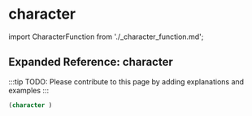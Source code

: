 # character

import CharacterFunction from './_character_function.md';

<CharacterFunction />

## Expanded Reference: character

:::tip
TODO: Please contribute to this page by adding explanations and examples
:::

```lisp
(character )
```
